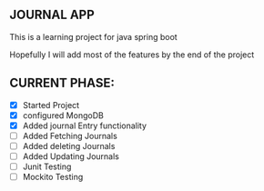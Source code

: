 ## JOURNAL APP

This is a learning project for java spring boot

Hopefully I will add most of the features by the end of the project

## CURRENT PHASE:
- [x] Started Project
- [x] configured MongoDB
- [x] Added journal Entry functionality
- [ ] Added Fetching Journals
- [ ] Added deleting Journals
- [ ] Added Updating Journals
- [ ] Junit Testing
- [ ] Mockito Testing